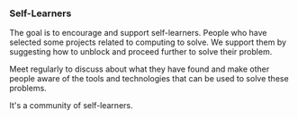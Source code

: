 ### Self-Learners

The goal is to encourage and support self-learners. People who have selected some projects related to computing to solve. We support them by suggesting how to unblock and proceed further to solve their problem.

Meet regularly to discuss about what they have found and make other people aware of the tools and technologies that can be used to solve these problems.

It's a community of self-learners.